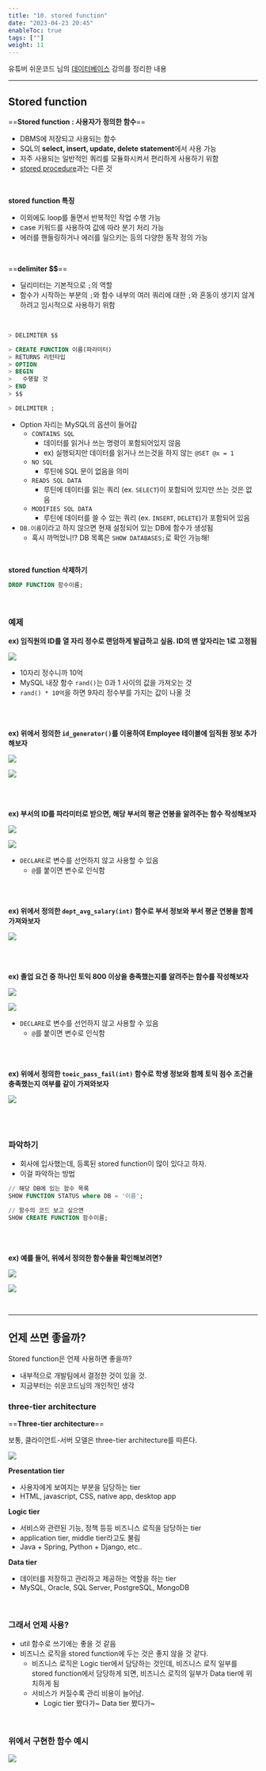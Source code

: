 ```yaml
---
title: "10. stored function"
date: "2023-04-23 20:45"
enableToc: true
tags: [""]
weight: 11
---
```


유튜버 쉬운코드 님의 <a href='https://www.youtube.com/@ez./playlists' target='_blank'>데이터베이스</a> 강의를 정리한 내용

<hr>

## Stored function

==**Stored function : 사용자가 정의한 함수**==
- DBMS에 저장되고 사용되는 함수
- SQL의 **select, insert, update, delete statement**에서 사용 가능
- 자주 사용되는 일반적인 쿼리를 모듈화시켜서 편리하게 사용하기 위함
- [stored procedure](brain/Lecture/easycode/db/lecture11)과는 다른 것

<br>

**stored function 특징**
- 이외에도 loop를 돌면서 반복적인 작업 수행 가능
- case 키워드를 사용하여 값에 따라 분기 처리 가능
- 에러를 핸들링하거나 에러를 일으키는 등의 다양한 동작 정의 가능

<br>

==**delimiter \$$**==
- 딜리미터는 기본적으로 `;`의 역할
- 함수가 시작하는 부분의 `;`와 함수 내부의 여러 쿼리에 대한 `;`와 혼동이 생기지 않게 하려고 임시적으로 사용하기 위함

<br>

```sql
> DELIMITER $$

> CREATE FUNCTION 이름(파라미터) 
> RETURNS 리턴타입
> OPTION
> BEGIN
> 	수행할 것
> END
> $$

> DELIMITER ;
```

- Option 자리는 MySQL의 옵션이 들어감
	- `CONTAINS SQL`
		- 데이터를 읽거나 쓰는 명령이 포함되어있지 않음
		- ex) 실행되지만 데이터를 읽거나 쓰는것을 하지 않는 `@SET @x = 1`
	- `NO SQL`
		- 루틴에 SQL 문이 없음을 의미
	- `READS SQL DATA`
		- 루틴에 데이터를 읽는 쿼리 (ex. `SELECT`)이 포함되어 있지만 쓰는 것은 없음
	- `MODIFIES SQL DATA`
		- 루틴에 데이터를 쓸 수 있는 쿼리 (ex. `INSERT`, `DELETE`)가 포함되어 있음
- `DB.이름`이라고 하지 않으면 현재 설정되어 있는 DB에 함수가 생성됨
	- 혹시 까먹었니!? DB 목록은 `SHOW DATABASES;`로 확인 가능해!

<br>

**stored function 삭제하기**

```sql
DROP FUNCTION 함수이름;
```

<br>

### 예제

**ex) 임직원의 ID를 열 자리 정수로 랜덤하게 발급하고 싶음. ID의 맨 앞자리는 1로 고정됨**

![](brain/image/lecture10-2.png)
- 10자리 정수니까 10억
- MySQL 내장 함수 `rand()`는 0과 1 사이의 값을 가져오는 것
- `rand() * 10억`을 하면 9자리 정수부를 가지는 값이 나올 것

<br><br>

**ex) 위에서 정의한 `id_generator()`를 이용하여 Employee 테이블에 임직원 정보 추가해보자**

![](brain/image/lecture10-3.png)

![](brain/image/lecture10-5.png)

<br><br>

**ex) 부서의 ID를 파라미터로 받으면, 해당 부서의 평균 연봉을 알려주는 함수 작성해보자**

![](brain/image/lecture10-6.png)

![](brain/image/lecture10-7.png)

- `DECLARE`로 변수를 선언하지 않고 사용할 수 있음
	- `@`를 붙이면 변수로 인식함

<br><br>

**ex) 위에서 정의한 `dept_avg_salary(int)` 함수로 부서 정보와 부서 평균 연봉을 함께 가져와보자**

![](brain/image/lecture10-9.png)

<br><br>

**ex) 졸업 요건 중 하나인 토익 800 이상을 충족했는지를 알려주는 함수를 작성해보자**

![](brain/image/lecture10-10.png)

![](brain/image/lecture10-11.png)

- `DECLARE`로 변수를 선언하지 않고 사용할 수 있음
	- `@`를 붙이면 변수로 인식함

<br><br>

**ex) 위에서 정의한 `toeic_pass_fail(int)` 함수로 학생 정보와 함께 토익 점수 조건을 충족했는지 여부를 같이 가져와보자**

![](brain/image/lecture10-12.png)

<br><br>

### 파악하기

- 회사에 입사했는데, 등록된 stored function이 많이 있다고 하자.
- 이걸 파악하는 방법

```sql
// 해당 DB에 있는 함수 목록
SHOW FUNCTION STATUS where DB = '이름';

// 함수의 코드 보고 싶으면
SHOW CREATE FUNCTION 함수이름;
```

<br><br>

**ex) 예를 들어, 위에서 정의한 함수들을 확인해보려면?**

![](brain/image/lecture10-13.png)

![](brain/image/lecture10-14.png)

<br>

<hr>

## 언제 쓰면 좋을까?

Stored function은 언제 사용하면 좋을까?
- 내부적으로 개발팀에서 결정한 것이 있을 것.
- 지금부터는 쉬운코드님의 개인적인 생각

### three-tier architecture

==**Three-tier architecture**==

보통, 클라이언트-서버 모델은 three-tier architecture를 따른다.

![](brain/image/lecture11-14.png)

**Presentation tier**
- 사용자에게 보여지는 부분을 담당하는 tier
- HTML, javascript, CSS, native app, desktop app

**Logic tier**
- 서비스와 관련된 기능, 정책 등등 비즈니스 로직을 담당하는 tier
- application tier, middle tier라고도 불림
- Java + Spring, Python + Django, etc..

**Data tier**
- 데이터를 저장하고 관리하고 제공하는 역할을 하는 tier
- MySQL, Oracle, SQL Server, PostgreSQL, MongoDB


<br>

### 그래서 언제 사용?

- util 함수로 쓰기에는 좋을 것 같음
- 비즈니스 로직을 stored function에 두는 것은 좋지 않을 것 같다.
	- 비즈니스 로직은 Logic tier에서 담당하는 것인데, 비즈니스 로직 일부를 stored function에서 담당하게 되면, 비즈니스 로직의 일부가 Data tier에 위치하게 됨
	- 서비스가 커질수록 관리 비용이 늘어남.
		- Logic tier 봤다가~ Data tier 봤다가~

<br>

### 위에서 구현한 함수 예시

![](brain/image/lecture10-18.png)